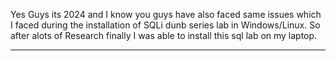 Yes Guys its 2024 and I know you guys have also faced same issues which I faced during the installation of SQLi dunb series lab in Windows/Linux. So after alots of Research finally I was able to install this sql lab on my laptop. 

-------------------------------------------------------------------------------------------------------------------------------------------------------------------------------------------------------------------------------
